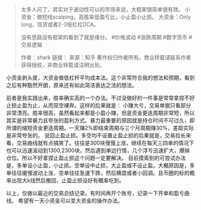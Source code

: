 > 太多人问了，其实对于波动性可以的市场来说，大框架很简单很有效。
> 小资金：做短线scalping，高胜率低盈亏比，小止盈小止损。
> 大资金：Only long，现货或者2-3倍杠杠DCA。
> 
> 没有思路没有框架的看到了就是缘分。
> #价格波动 #涨跌周期 #数字货币 #交易逻辑
> 
> 
> 作者：shark
> 链接：
> 来源：知乎
> 著作权归作者所有。商业转载请联系作者获得授权，非商业转载请注明出处。

小资金剥头皮，大资金做低杠杆平均成本法。这个非常符合我的想法和预期，看到之后有种豁然开朗，原来还有如此简洁表达之法的想法。

前者是我实践出来，胜率确实高的一个办法。不过没做好的一件事是常常拿捏不好止损止盈为止，从而双空裸奔。这样的后果就是：
小赚大亏，交易单据只看部分非常漂亮。胜率很高，虽然看起来都是小盈小赚，但是资金更迭周期非常短，所以其实是非常暴力且夸张的盈利方式。暴力最重要的原因就是持仓时间不可过久，即所谓的缩短资金更迭周期。一天赚2%即结束周期与三个月周期赚30%，差距实际是非常夸张的。
说回止盈止损。多空均不设置止盈止损的后果就是，交易拉长来看，交易曲线就有点搞笑了。往往是300块慢慢上涨，继续在每天三四单的情况下也可以迅速滚动到1300,2300块，然后遇到单边行情，几个浮亏迅速扩大，爆掉仓位。所以不好拿捏止盈止损这个问题一定要解决。
目前摸索到的可尝试办法是，多单设小止盈，小止损。空单设中止损，大止盈或不设止盈。大概原因是，多单往往缓慢波动上涨，空单往往急速下跌，然后横盘或者小回调。且币圈的标的概率出现大k线然后撤回，止盈止损设好有概率吃到。

以上，仅做以最近的交易总结记录。有时间再开个账号，记录一下开单和盈亏曲线。
希望有一天小资金可以变大资金的操作办法。


